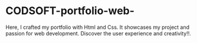 # CODSOFT-portfolio-web-
Here, I crafted my portfolio with Html and Css. It showcases my project and passion for web development. Discover the user experience and  creativity!!.
